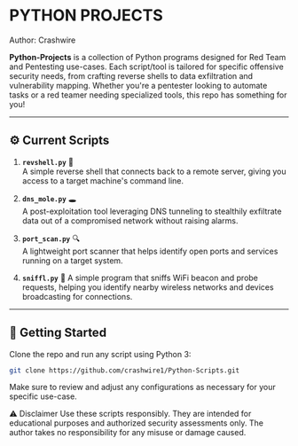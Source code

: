 # PYTHON PROJECTS
                                                    
Author: Crashwire 

**Python-Projects** is a collection of Python programs designed for Red Team and Pentesting use-cases. Each script/tool is tailored for specific offensive security needs, from crafting reverse shells to data exfiltration and vulnerability mapping. Whether you're a pentester looking to automate tasks or a red teamer needing specialized tools, this repo has something for you!

---

## ⚙️ Current Scripts

1. **`revshell.py`** 🐍  
   A simple reverse shell that connects back to a remote server, giving you access to a target machine's command line.

2. **`dns_mole.py`** 🕳️  
   A post-exploitation tool leveraging DNS tunneling to stealthily exfiltrate data out of a compromised network without raising alarms.

3. **`port_scan.py`** 🔍  
   A lightweight port scanner that helps identify open ports and services running on a target system. 

4. **`sniffl.py`** 📡
   A simple program that sniffs WiFi beacon and probe requests, helping you identify nearby wireless networks and devices broadcasting for connections.
---

## 🚀 Getting Started

Clone the repo and run any script using Python 3:

```bash
git clone https://github.com/crashwire1/Python-Scripts.git
```
Make sure to review and adjust any configurations as necessary for your specific use-case.

⚠️ Disclaimer
Use these scripts responsibly. They are intended for educational purposes and authorized security assessments only. The author takes no responsibility for any misuse or damage caused.
